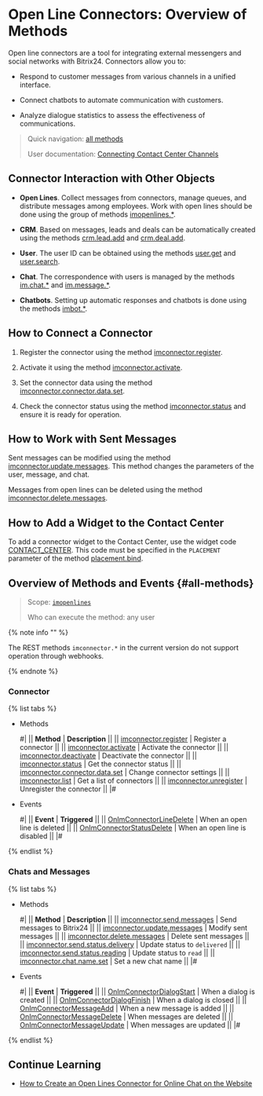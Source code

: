 # Open Line Connectors: Overview of Methods

Open line connectors are a tool for integrating external messengers and social networks with Bitrix24. Connectors allow you to:

- Respond to customer messages from various channels in a unified interface.

- Connect chatbots to automate communication with customers.

- Analyze dialogue statistics to assess the effectiveness of communications.

> Quick navigation: [all methods](#all-methods) 
>
> User documentation: [Connecting Contact Center Channels](https://helpdesk.bitrix24.com/open/9392259/)

## Connector Interaction with Other Objects

- **Open Lines**. Collect messages from connectors, manage queues, and distribute messages among employees. Work with open lines should be done using the group of methods [imopenlines.*](../openlines/index.md).

- **CRM**. Based on messages, leads and deals can be automatically created using the methods [crm.lead.add](../../crm/leads/crm-lead-add.md) and [crm.deal.add](../../crm/deals/crm-deal-add.md).

- **User**. The user ID can be obtained using the methods [user.get](../../user/user-get.md) and [user.search](../../user/user-search.md).

- **Chat**. The correspondence with users is managed by the methods [im.chat.*](../../chats/index.md) and [im.message.*](../../chats/messages/index.md).

- **Chatbots**. Setting up automatic responses and chatbots is done using the methods [imbot.*](../../chat-bots/index.md).

## How to Connect a Connector

1. Register the connector using the method [imconnector.register](imconnector-register.md).

2. Activate it using the method [imconnector.activate](imconnector-activate.md).

3. Set the connector data using the method [imconnector.connector.data.set](imconnector-connector-data-set.md).

4. Check the connector status using the method [imconnector.status](imconnector-status.md) and ensure it is ready for operation.

## How to Work with Sent Messages

Sent messages can be modified using the method [imconnector.update.messages](imconnector-update-messages.md). This method changes the parameters of the user, message, and chat.

Messages from open lines can be deleted using the method [imconnector.delete.messages](imconnector-delete-messages.md).

## How to Add a Widget to the Contact Center

To add a connector widget to the Contact Center, use the widget code [CONTACT_CENTER](../../widgets/contact-center.md). This code must be specified in the `PLACEMENT` parameter of the method [placement.bind](../../widgets/placement-bind.md).

## Overview of Methods and Events {#all-methods}

> Scope: [`imopenlines`](../../scopes/permissions)
>
> Who can execute the method: any user

{% note info "" %}

The REST methods `imconnector.*` in the current version do not support operation through webhooks.

{% endnote %}

### Connector

{% list tabs %}

- Methods

    #| 
    || **Method** | **Description** ||
    || [imconnector.register](imconnector-register.md) | Register a connector ||
    || [imconnector.activate](imconnector-activate.md) | Activate the connector ||
    || [imconnector.deactivate](imconnector-deactivate.md) | Deactivate the connector ||
    || [imconnector.status](imconnector-status.md) | Get the connector status ||
    || [imconnector.connector.data.set](imconnector-connector-data-set.md) | Change connector settings ||
    || [imconnector.list](imconnector-list.md) | Get a list of connectors ||
    || [imconnector.unregister](imconnector-unregister.md) | Unregister the connector ||
    |#

- Events

    #| 
    || **Event** | **Triggered** ||
    || [OnImConnectorLineDelete](./events/on-im-connector-line-delete.md) | When an open line is deleted ||
    || [OnImConnectorStatusDelete](./events/on-im-connector-status-delete.md) | When an open line is disabled ||
    |#

{% endlist %}

### Chats and Messages

{% list tabs %}

- Methods

    #| 
    || **Method** | **Description** ||
    || [imconnector.send.messages](imconnector-send-messages.md) | Send messages to Bitrix24 ||
    || [imconnector.update.messages](imconnector-update-messages.md) | Modify sent messages ||
    || [imconnector.delete.messages](imconnector-delete-messages.md) | Delete sent messages ||
    || [imconnector.send.status.delivery](imconnector-send-status-delivery.md) | Update status to `delivered` ||
    || [imconnector.send.status.reading](imconnector-send-status-reading.md) | Update status to `read` ||
    || [imconnector.chat.name.set](imconnector-chat-name-set.md) | Set a new chat name ||
    |#

- Events

    #| 
    || **Event** | **Triggered** ||
    || [OnImConnectorDialogStart](./events/on-im-connector-dialog-start.md) | When a dialog is created ||
    || [OnImConnectorDialogFinish](./events/on-im-connector-dialog-finish.md) | When a dialog is closed ||
    || [OnImConnectorMessageAdd](./events/index.md) | When a new message is added ||
    || [OnImConnectorMessageDelete](./events/on-im-connector-message-delete.md) | When messages are deleted ||
    || [OnImConnectorMessageUpdate](./events/on-im-connector-message-update.md) | When messages are updated ||
    |#

{% endlist %}

## Continue Learning

- [How to Create an Open Lines Connector for Online Chat on the Website](../../../tutorials/openlines/example-connector.md)